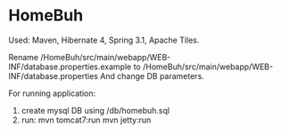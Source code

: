 HomeBuh
=======
Used:
Maven, Hibernate 4, Spring 3.1, Apache Tiles.

Rename 
/HomeBuh/src/main/webapp/WEB-INF/database.properties.example 
to
/HomeBuh/src/main/webapp/WEB-INF/database.properties
And change DB parameters.

For running application:
1. create mysql DB using 
	/db/homebuh.sql
2. run:
  mvn tomcat7:run
  mvn jetty:run
